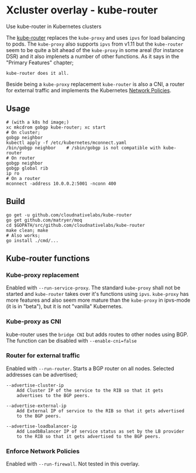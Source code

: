 Xcluster overlay - kube-router
==============================

Use kube-router in Kubernetes clusters

The [kube-router](https://github.com/cloudnativelabs/kube-router)
replaces the `kube-proxy` and uses `ipvs` for load balancing to
pods. The `kube-proxy` also supports `ipvs` from v1.11 but the
`kube-router` seem to be quite a bit ahead of the `kube-proxy` in some
areal (for instance DSR) and it also implenets a number of other
functions. As it says in the "Primary Features" chapter;

    kube-router does it all.

Beside being a `kube-proxy` replacement `kube-router` is also a CNI, a
router for external traffic and implements the Kubernetes [Network
Policies](https://kubernetes.io/docs/concepts/services-networking/network-policies/).

Usage
-----

```
# (with a k8s hd image;)
xc mkcdrom gobgp kube-router; xc start
# On cluster;
gobgp neighbor
kubectl apply -f /etc/kubernetes/mconnect.yaml
/bin/gobgp neighbor    # /sbin/gobgp is not compatible with kube-router
# On router
gobgp neighbor
gobgp global rib
ip ro
# On a router
mconnect -address 10.0.0.2:5001 -nconn 400
```

Build
-----

```
go get -u github.com/cloudnativelabs/kube-router
go get github.com/matryer/moq
cd $GOPATH/src/github.com/cloudnativelabs/kube-router
make clean; make
# Also works;
go install ./cmd/...
```

Kube-router functions
---------------------

### Kube-proxy replacement

Enabled with `--run-service-proxy`. The standard `kube-proxy` shall
not be started and `kube-router` takes over it's functions using
`ipvs`. `kube-proxy` has more features and also seem more mature than
the `kube-proxy` in ipvs-mode (it is in "beta"), but it is not
"vanilla" Kubernetes.

### Kube-proxy as CNI

kube-router uses the `bridge CNI` but adds routes to other nodes using
BGP. The function can be disabled with `--enable-cni=false`


### Router for external traffic

Enabled with `--run-router`. Starts a BGP router on all nodes. Selected addresses can be advertised;

```
--advertise-cluster-ip
    Add Cluster IP of the service to the RIB so that it gets
    advertises to the BGP peers.

--advertise-external-ip
    Add External IP of service to the RIB so that it gets advertised
    to the BGP peers.
	
--advertise-loadbalancer-ip
    Add LoadbBalancer IP of service status as set by the LB provider
    to the RIB so that it gets advertised to the BGP peers.
```

### Enforce Network Policies

Enabled with `--run-firewall`. Not tested in this overlay.


